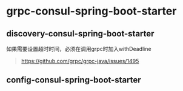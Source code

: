 # grpc-consul-spring-boot-starter

##  discovery-consul-spring-boot-starter

如果需要设置超时时间，必须在调用grpc时加入withDeadline

> https://github.com/grpc/grpc-java/issues/1495

## config-consul-spring-boot-starter

